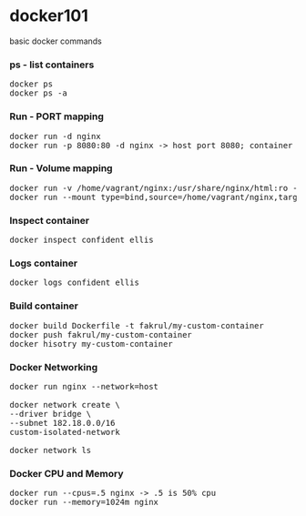 # docker101
basic docker commands

### ps - list containers
<pre>docker ps
docker ps -a</pre>

### Run - PORT mapping
<pre>docker run -d nginx
docker run -p 8080:80 -d nginx -> host port 8080; container port 80</pre>

### Run - Volume mapping
<pre>docker run -v /home/vagrant/nginx:/usr/share/nginx/html:ro -p 8080:80 -d nginx -> map "/home/vagrant/nginx" with container "/usr/share/nginx/html" folder
docker run --mount type=bind,source=/home/vagrant/nginx,target=/usr/share/nginx/html -p 8080:80 -d nginx </pre>

### Inspect container
<pre>docker inspect confident_ellis</pre>

### Logs container
<pre>docker logs confident_ellis</pre>

### Build container
<pre>docker build Dockerfile -t fakrul/my-custom-container
docker push fakrul/my-custom-container
docker hisotry my-custom-container</pre>

### Docker Networking
<pre>docker run nginx --network=host

docker network create \
--driver bridge \
--subnet 182.18.0.0/16 
custom-isolated-network

docker network ls</pre>

### Docker CPU and Memory
<pre>docker run --cpus=.5 nginx -> .5 is 50% cpu
docker run --memory=1024m nginx</pre>
